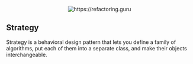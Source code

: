 <p align="center">
  <img title="https://refactoring.guru" src="https://refactoring.guru/images/patterns/content/strategy/strategy.png" />
</p>

## Strategy
Strategy is a behavioral design pattern that lets you define a family of algorithms, put each of them into a separate class, and make their objects interchangeable.
